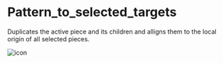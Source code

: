 # Pattern_to_selected_targets

Duplicates the active piece and its children and alligns them to the local origin of all selected pieces.

![icon](https://github.com/git-lebob/Freeform_Dynabots/blob/main/Pattern_to_selected_targets/Pattern_to_selected_target.bmp?raw=true)
